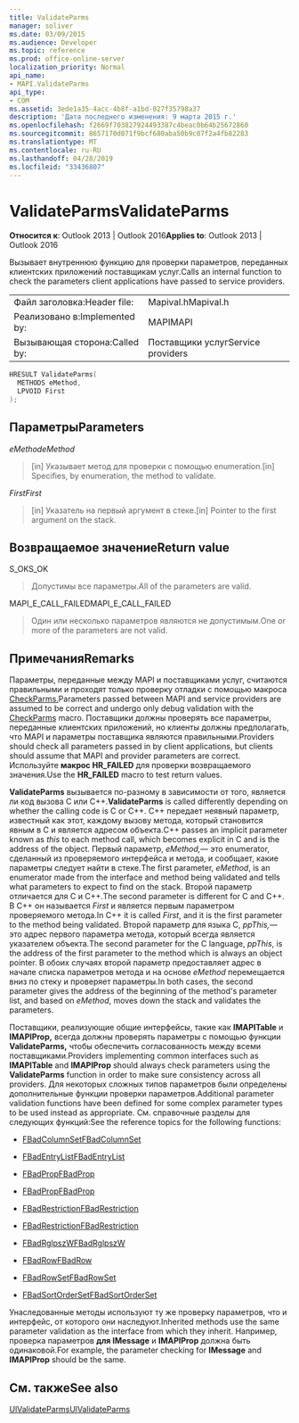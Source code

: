 ```yaml
---
title: ValidateParms
manager: soliver
ms.date: 03/09/2015
ms.audience: Developer
ms.topic: reference
ms.prod: office-online-server
localization_priority: Normal
api_name:
- MAPI.ValidateParms
api_type:
- COM
ms.assetid: 3ede1a35-4acc-4b8f-a1bd-027f35798a37
description: 'Дата последнего изменения: 9 марта 2015 г.'
ms.openlocfilehash: f2669f703827924493387c4beac0b64b25672860
ms.sourcegitcommit: 8657170d071f9bcf680aba50b9c07f2a4fb82283
ms.translationtype: MT
ms.contentlocale: ru-RU
ms.lasthandoff: 04/28/2019
ms.locfileid: "33436807"
---
```

# <a name="validateparms"></a><span data-ttu-id="6c5db-103">ValidateParms</span><span class="sxs-lookup"><span data-stu-id="6c5db-103">ValidateParms</span></span>

  
  
<span data-ttu-id="6c5db-104">**Относится к**: Outlook 2013 | Outlook 2016</span><span class="sxs-lookup"><span data-stu-id="6c5db-104">**Applies to**: Outlook 2013 | Outlook 2016</span></span> 
  
<span data-ttu-id="6c5db-105">Вызывает внутреннюю функцию для проверки параметров, переданных клиентских приложений поставщикам услуг.</span><span class="sxs-lookup"><span data-stu-id="6c5db-105">Calls an internal function to check the parameters client applications have passed to service providers.</span></span> 
  
|||
|:-----|:-----|
|<span data-ttu-id="6c5db-106">Файл заголовка:</span><span class="sxs-lookup"><span data-stu-id="6c5db-106">Header file:</span></span>  <br/> |<span data-ttu-id="6c5db-107">Mapival.h</span><span class="sxs-lookup"><span data-stu-id="6c5db-107">Mapival.h</span></span>  <br/> |
|<span data-ttu-id="6c5db-108">Реализовано в:</span><span class="sxs-lookup"><span data-stu-id="6c5db-108">Implemented by:</span></span>  <br/> |<span data-ttu-id="6c5db-109">MAPI</span><span class="sxs-lookup"><span data-stu-id="6c5db-109">MAPI</span></span>  <br/> |
|<span data-ttu-id="6c5db-110">Вызывающая сторона:</span><span class="sxs-lookup"><span data-stu-id="6c5db-110">Called by:</span></span>  <br/> |<span data-ttu-id="6c5db-111">Поставщики услуг</span><span class="sxs-lookup"><span data-stu-id="6c5db-111">Service providers</span></span>  <br/> |
   
```cpp
HRESULT ValidateParms(
  METHODS eMethod,
  LPVOID First
);
```

## <a name="parameters"></a><span data-ttu-id="6c5db-112">Параметры</span><span class="sxs-lookup"><span data-stu-id="6c5db-112">Parameters</span></span>

 <span data-ttu-id="6c5db-113">_eMethod_</span><span class="sxs-lookup"><span data-stu-id="6c5db-113">_eMethod_</span></span>
  
> <span data-ttu-id="6c5db-114">[in] Указывает метод для проверки с помощью enumeration.</span><span class="sxs-lookup"><span data-stu-id="6c5db-114">[in] Specifies, by enumeration, the method to validate.</span></span> 
    
 <span data-ttu-id="6c5db-115">_First_</span><span class="sxs-lookup"><span data-stu-id="6c5db-115">_First_</span></span>
  
> <span data-ttu-id="6c5db-116">[in] Указатель на первый аргумент в стеке.</span><span class="sxs-lookup"><span data-stu-id="6c5db-116">[in] Pointer to the first argument on the stack.</span></span>
    
## <a name="return-value"></a><span data-ttu-id="6c5db-117">Возвращаемое значение</span><span class="sxs-lookup"><span data-stu-id="6c5db-117">Return value</span></span>

<span data-ttu-id="6c5db-118">S_OK</span><span class="sxs-lookup"><span data-stu-id="6c5db-118">S_OK</span></span> 
  
> <span data-ttu-id="6c5db-119">Допустимы все параметры.</span><span class="sxs-lookup"><span data-stu-id="6c5db-119">All of the parameters are valid.</span></span> 
    
<span data-ttu-id="6c5db-120">MAPI_E_CALL_FAILED</span><span class="sxs-lookup"><span data-stu-id="6c5db-120">MAPI_E_CALL_FAILED</span></span> 
  
> <span data-ttu-id="6c5db-121">Один или несколько параметров являются не допустимым.</span><span class="sxs-lookup"><span data-stu-id="6c5db-121">One or more of the parameters are not valid.</span></span>
    
## <a name="remarks"></a><span data-ttu-id="6c5db-122">Примечания</span><span class="sxs-lookup"><span data-stu-id="6c5db-122">Remarks</span></span>

<span data-ttu-id="6c5db-123">Параметры, переданные между MAPI и поставщиками услуг, считаются правильными и проходят только проверку отладки с помощью макроса [CheckParms.](checkparms.md)</span><span class="sxs-lookup"><span data-stu-id="6c5db-123">Parameters passed between MAPI and service providers are assumed to be correct and undergo only debug validation with the [CheckParms](checkparms.md) macro.</span></span> <span data-ttu-id="6c5db-124">Поставщики должны проверять все параметры, переданные клиентских приложений, но клиенты должны предполагать, что MAPI и параметры поставщика являются правильными.</span><span class="sxs-lookup"><span data-stu-id="6c5db-124">Providers should check all parameters passed in by client applications, but clients should assume that MAPI and provider parameters are correct.</span></span> <span data-ttu-id="6c5db-125">Используйте **макрос HR_FAILED** для проверки возвращаемого значения.</span><span class="sxs-lookup"><span data-stu-id="6c5db-125">Use the **HR_FAILED** macro to test return values.</span></span> 
  
 <span data-ttu-id="6c5db-126">**ValidateParms** вызывается по-разному в зависимости от того, является ли код вызова C или C++.</span><span class="sxs-lookup"><span data-stu-id="6c5db-126">**ValidateParms** is called differently depending on whether the calling code is C or C++.</span></span> <span data-ttu-id="6c5db-127">C++ передает неявный  параметр, известный как этот, каждому вызову метода, который становится явным в C и является адресом объекта.</span><span class="sxs-lookup"><span data-stu-id="6c5db-127">C++ passes an implicit parameter known as  _this_ to each method call, which becomes explicit in C and is the address of the object.</span></span> <span data-ttu-id="6c5db-128">Первый параметр,  _eMethod,_— это enumerator, сделанный из проверяемого интерфейса и метода, и сообщает, какие параметры следует найти в стеке.</span><span class="sxs-lookup"><span data-stu-id="6c5db-128">The first parameter,  _eMethod_, is an enumerator made from the interface and method being validated and tells what parameters to expect to find on the stack.</span></span> <span data-ttu-id="6c5db-129">Второй параметр отличается для C и C++.</span><span class="sxs-lookup"><span data-stu-id="6c5db-129">The second parameter is different for C and C++.</span></span> <span data-ttu-id="6c5db-130">В C++ он называется  _First_ и является первым параметром проверяемого метода.</span><span class="sxs-lookup"><span data-stu-id="6c5db-130">In C++ it is called  _First_, and it is the first parameter to the method being validated.</span></span> <span data-ttu-id="6c5db-131">Второй параметр для языка C,  _ppThis,_— это адрес первого параметра метода, который всегда является указателем объекта.</span><span class="sxs-lookup"><span data-stu-id="6c5db-131">The second parameter for the C language,  _ppThis_, is the address of the first parameter to the method which is always an object pointer.</span></span> <span data-ttu-id="6c5db-132">В обоих случаях второй параметр предоставляет адрес в начале списка параметров метода и на основе  _eMethod_ перемещается вниз по стеку и проверяет параметры.</span><span class="sxs-lookup"><span data-stu-id="6c5db-132">In both cases, the second parameter gives the address of the beginning of the method's parameter list, and based on  _eMethod_, moves down the stack and validates the parameters.</span></span> 
  
<span data-ttu-id="6c5db-133">Поставщики, реализующие общие интерфейсы, такие как **IMAPITable** и **IMAPIProp,** всегда должны проверять параметры с помощью функции **ValidateParms,** чтобы обеспечить согласованность между всеми поставщиками.</span><span class="sxs-lookup"><span data-stu-id="6c5db-133">Providers implementing common interfaces such as **IMAPITable** and **IMAPIProp** should always check parameters using the **ValidateParms** function in order to make sure consistency across all providers.</span></span> <span data-ttu-id="6c5db-134">Для некоторых сложных типов параметров были определены дополнительные функции проверки параметров.</span><span class="sxs-lookup"><span data-stu-id="6c5db-134">Additional parameter validation functions have been defined for some complex parameter types to be used instead as appropriate.</span></span> <span data-ttu-id="6c5db-135">См. справочные разделы для следующих функций:</span><span class="sxs-lookup"><span data-stu-id="6c5db-135">See the reference topics for the following functions:</span></span> 
  
- [<span data-ttu-id="6c5db-136">FBadColumnSet</span><span class="sxs-lookup"><span data-stu-id="6c5db-136">FBadColumnSet</span></span>](fbadcolumnset.md)
    
- [<span data-ttu-id="6c5db-137">FBadEntryList</span><span class="sxs-lookup"><span data-stu-id="6c5db-137">FBadEntryList</span></span>](fbadentrylist.md)
    
- [<span data-ttu-id="6c5db-138">FBadProp</span><span class="sxs-lookup"><span data-stu-id="6c5db-138">FBadProp</span></span>](fbadprop.md)
    
- [<span data-ttu-id="6c5db-139">FBadProp</span><span class="sxs-lookup"><span data-stu-id="6c5db-139">FBadProp</span></span>](fbadprop.md)
    
- [<span data-ttu-id="6c5db-140">FBadRestriction</span><span class="sxs-lookup"><span data-stu-id="6c5db-140">FBadRestriction</span></span>](fbadrestriction.md)
    
- [<span data-ttu-id="6c5db-141">FBadRestriction</span><span class="sxs-lookup"><span data-stu-id="6c5db-141">FBadRestriction</span></span>](fbadrestriction.md)
    
- [<span data-ttu-id="6c5db-142">FBadRglpszW</span><span class="sxs-lookup"><span data-stu-id="6c5db-142">FBadRglpszW</span></span>](fbadrglpszw.md)
    
- [<span data-ttu-id="6c5db-143">FBadRow</span><span class="sxs-lookup"><span data-stu-id="6c5db-143">FBadRow</span></span>](fbadrow.md)
    
- [<span data-ttu-id="6c5db-144">FBadRowSet</span><span class="sxs-lookup"><span data-stu-id="6c5db-144">FBadRowSet</span></span>](fbadrowset.md)
    
- [<span data-ttu-id="6c5db-145">FBadSortOrderSet</span><span class="sxs-lookup"><span data-stu-id="6c5db-145">FBadSortOrderSet</span></span>](fbadsortorderset.md)
    
<span data-ttu-id="6c5db-146">Унаследованные методы используют ту же проверку параметров, что и интерфейс, от которого они наследуют.</span><span class="sxs-lookup"><span data-stu-id="6c5db-146">Inherited methods use the same parameter validation as the interface from which they inherit.</span></span> <span data-ttu-id="6c5db-147">Например, проверка параметров **для IMessage** и **IMAPIProp** должна быть одинаковой.</span><span class="sxs-lookup"><span data-stu-id="6c5db-147">For example, the parameter checking for **IMessage** and **IMAPIProp** should be the same.</span></span> 
  
## <a name="see-also"></a><span data-ttu-id="6c5db-148">См. также</span><span class="sxs-lookup"><span data-stu-id="6c5db-148">See also</span></span>



[<span data-ttu-id="6c5db-149">UlValidateParms</span><span class="sxs-lookup"><span data-stu-id="6c5db-149">UlValidateParms</span></span>](ulvalidateparms.md)


